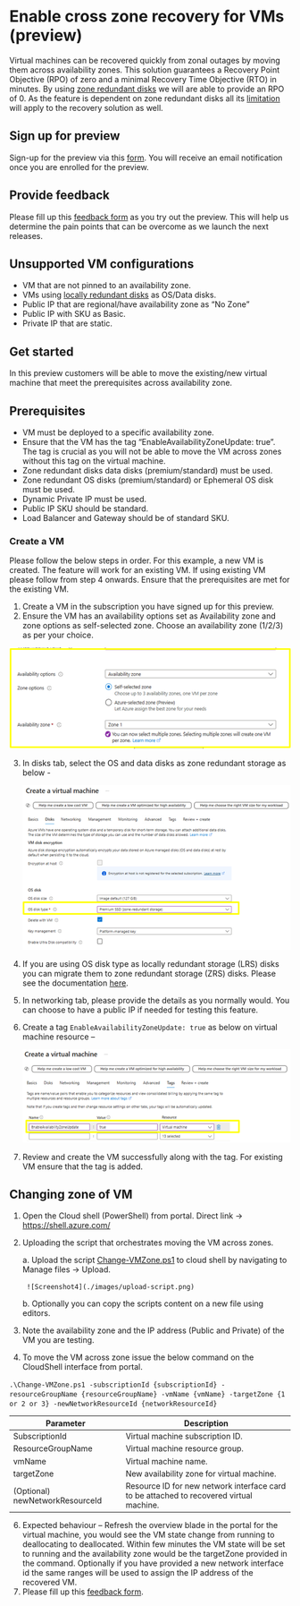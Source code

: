 # Enable cross zone recovery for VMs (preview)

Virtual machines can be recovered quickly from zonal outages by moving them across availability zones. This solution guarantees a Recovery Point Objective (RPO) of zero and a minimal Recovery Time Objective (RTO) in minutes. By using [zone redundant disks](https://learn.microsoft.com/en-us/azure/virtual-machines/disks-redundancy#zone-redundant-storage-for-managed-disks) we will are able to provide an RPO of 0. As the feature is dependent on zone redundant disks all its [limitation](https://learn.microsoft.com/en-us/azure/virtual-machines/disks-redundancy#limitations) will apply to the recovery solution as well.

## Sign up for preview

Sign-up for the preview via this [form](https://aka.ms/ZRVMPreview).
You will receive an email notification once you are enrolled for the preview.

## Provide feedback 
Please fill up this [feedback form](https://aka.ms/ZRVMFeedback-form) as you try out the preview. This will help us determine the pain points that can be overcome as we launch the next releases.

## Unsupported VM configurations
- VM that are not pinned to an availability zone.
- VMs using [locally redundant disks](https://learn.microsoft.com/en-us/azure/virtual-machines/disks-redundancy#locally-redundant-storage-for-managed-disks) as OS/Data disks.
- Public IP that are regional/have availability zone as “No Zone”
- Public IP with SKU as Basic.
- Private IP that are static. 

## Get started
In this preview customers will be able to move the existing/new virtual machine that meet the prerequisites across availability zone. 

## Prerequisites
- VM must be deployed to a specific availability zone. 
- Ensure that the VM has the tag “EnableAvailabilityZoneUpdate: true”. The tag is crucial as you will not be able to move the VM across zones without this tag on the virtual machine.
- Zone redundant disks data disks (premium/standard) must be used.
- Zone redundant OS disks (premium/standard) or Ephemeral OS disk must be used.
- Dynamic Private IP must be used.
- Public IP SKU should be standard.
- Load Balancer and Gateway should be of standard SKU.

### Create a VM
Please follow the below steps in order. For this example, a new VM is created. The feature will work for an existing VM. If using existing VM please follow from step 4 onwards. Ensure that the prerequisites are met for the existing VM. 

1.	Create a VM in the subscription you have signed up for this preview.
2.	Ensure the VM has an availability options set as Availability zone and zone options as self-selected zone. Choose an availability zone (1/2/3) as per your choice.
   
   ![Screenshot1](./images/2-Availability-zone-selection.png)  
   
3.	In disks tab, select the OS and data disks as zone redundant storage as below -

  	![Screenshot2](./images/os-disk-type-zrs.png)
  	
4. If you are using OS disk type as locally redundant storage (LRS) disks you can migrate them to zone redundant storage (ZRS) disks. Please see the documentation [here](https://learn.microsoft.com/en-us/azure/virtual-machines/disks-migrate-lrs-zrs?tabs=azure-portal). 
5.	In networking tab, please provide the details as you normally would. You can choose to have a public IP if needed for testing this feature.   
6.	Create a tag `EnableAvailabilityZoneUpdate: true` as below on virtual machine resource – 

  	![Screenshot3](./images/VM-tag-value.png)
  	
7.	Review and create the VM successfully along with the tag. For existing VM ensure that the tag is added.

## Changing zone of VM
1.	Open the Cloud shell (PowerShell) from portal. Direct link -> https://shell.azure.com/ 
2.	Uploading the script that orchestrates moving the VM across zones.
   
      a.	Upload the script [Change-VMZone.ps1](./Change-VMZone.ps1) to cloud shell by navigating to Manage files -> Upload.
  	
         ![Screenshot4](./images/upload-script.png)
  	
      b.	Optionally you can copy the scripts content on a new file using editors.
   
4.	Note the availability zone and the IP address (Public and Private) of the VM you are testing.

5.	To move the VM across zone issue the below command on the CloudShell interface from portal.
   
   `.\Change-VMZone.ps1 -subscriptionId {subscriptionId} -resourceGroupName {resourceGroupName} -vmName {vmName} -targetZone {1 or 2 or 3} -newNetworkResourceId {networkResourceId}`

| Parameter | Description |
| --- | --- |
|SubscriptionId | Virtual machine subscription ID.|
|ResourceGroupName|Virtual machine resource group.|
|vmName|Virtual machine name.|
|targetZone|New availability zone for virtual machine.|
|(Optional) newNetworkResourceId|Resource ID for new network interface card to be attached to recovered virtual machine.|

6.	Expected behaviour – 
Refresh the overview blade in the portal for the virtual machine, you would see the VM state change from running to deallocating to deallocated. Within few minutes the VM state will be set to running and the availability zone would be the targetZone provided in the command.
Optionally if you have provided a new network interface id the same ranges will be used to assign the IP address of the recovered VM.
7.	Please fill up this [feedback form](https://aka.ms/ZRVMFeedback-form). 


  	
